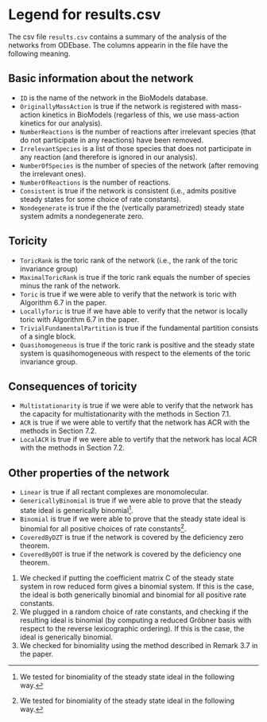 # Legend for results.csv

The csv file `results.csv` contains a summary of the analysis of the networks from ODEbase. The columns appearin in the file have the following meaning.

## Basic information about the network
* `ID` is the name of the network in the BioModels database.
* `OriginallyMassAction` is true if the network is registered with mass-action kinetics in BioModels (regarless of this, we use mass-action kinetics for our analysis).
* `NumberReactions` is the number of reactions after irrelevant species (that do not participate in any reactions) have been removed.
* `IrrelevantSpecies` is a list of those species that does not participate in any reaction (and therefore is ignored in our analysis).
* `NumberOfSpecies` is the number of species of the network (after removing the irrelevant ones).
* `NumberOfReactions` is the number of reactions. 
* `Consistent` is true if the network is consistent (i.e., admits positive steady states for some choice of rate constants).
* `Nondegenerate` is true if the the (vertically parametrized) steady state system admits a nondegenerate zero.

## Toricity
* `ToricRank` is the toric rank of the network (i.e., the rank of the toric invariance group)
* `MaximalToricRank` is true if the toric rank equals the number of species minus the rank of the network.
* `Toric` is true if we were able to verify that the network is toric with Algorithm 6.7 in the paper.
* `LocallyToric` is true if we have able to verify that the networ is locally toric with Algorithm 6.7 in the paper.
* `TrivialFundamentalPartition` is true if the fundamental partition consists of a single block.
* `Quasihomogeneous` is true if the toric rank is positive and the steady state system is quasihomogeneous with respect to the elements of the toric invariance group.

## Consequences of toricity
* `Multistationarity` is true if we were able to verify that the network has the capacity for multistationarity with the methods in Section 7.1.
* `ACR` is true if we were able to vertify that the network has ACR with the methods in Section 7.2.
* `LocalACR` is true if we were able to vertify that the network has local ACR with the methods in Section 7.2.

## Other properties of the network
* `Linear` is true if all rectant complexes are monomolecular.
* `GenericallyBinomial` is true if we were able to prove that the steady state ideal is generically binomial[^1]. 
* `Binomial` is true if we were able to prove that the steady state ideal is binomial for all positive choices of rate constants[^1].
* `CoveredByDZT` is true if the network is covered by the deficiency zero theorem. 
* `CoveredByDOT` is true if the network is covered by the deficiency one theorem.



[^1]: We tested for binomiality of the steady state ideal in the following way. 

1. We checked if putting the coefficient matrix C of the steady state system in row reduced form gives a binomial system. If this is the case, the ideal is both generically binomial and binomial for all positive rate constants. 
2. We plugged in a random choice of rate constants, and checking if the resulting ideal is binomial (by computing a reduced Gröbner basis with respect to the reverse lexicographic ordering). If this is the case, the ideal is generically binomial. 
3. We checked for binomiality using the method described in Remark 3.7 in the paper.


